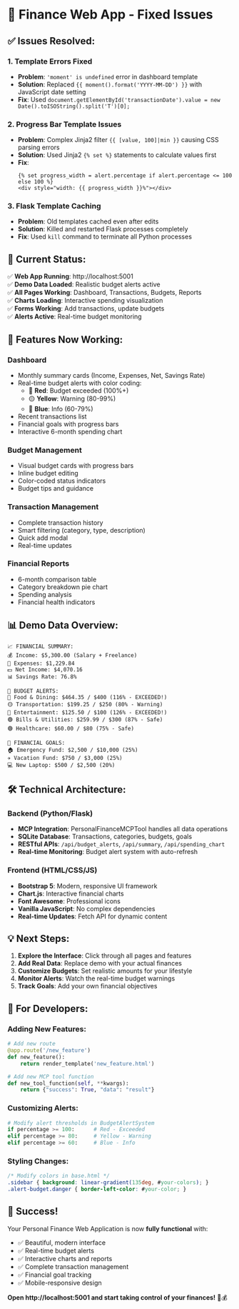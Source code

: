 # 🔧 Finance Web App - Fixed Issues

## ✅ **Issues Resolved:**

### 1. **Template Errors Fixed**
- **Problem**: `'moment' is undefined` error in dashboard template
- **Solution**: Replaced `{{ moment().format('YYYY-MM-DD') }}` with JavaScript date setting
- **Fix**: Used `document.getElementById('transactionDate').value = new Date().toISOString().split('T')[0];`

### 2. **Progress Bar Template Issues**
- **Problem**: Complex Jinja2 filter `{{ [value, 100]|min }}` causing CSS parsing errors
- **Solution**: Used Jinja2 `{% set %}` statements to calculate values first
- **Fix**: 
  ```jinja2
  {% set progress_width = alert.percentage if alert.percentage <= 100 else 100 %}
  <div style="width: {{ progress_width }}%"></div>
  ```

### 3. **Flask Template Caching**
- **Problem**: Old templates cached even after edits
- **Solution**: Killed and restarted Flask processes completely
- **Fix**: Used `kill` command to terminate all Python processes

## 🚀 **Current Status:**

✅ **Web App Running**: http://localhost:5001  
✅ **Demo Data Loaded**: Realistic budget alerts active  
✅ **All Pages Working**: Dashboard, Transactions, Budgets, Reports  
✅ **Charts Loading**: Interactive spending visualization  
✅ **Forms Working**: Add transactions, update budgets  
✅ **Alerts Active**: Real-time budget monitoring  

## 🎯 **Features Now Working:**

### **Dashboard**
- Monthly summary cards (Income, Expenses, Net, Savings Rate)
- Real-time budget alerts with color coding:
  - 🔴 **Red**: Budget exceeded (100%+)
  - 🟡 **Yellow**: Warning (80-99%)
  - 🔵 **Blue**: Info (60-79%)
- Recent transactions list
- Financial goals with progress bars
- Interactive 6-month spending chart

### **Budget Management**
- Visual budget cards with progress bars
- Inline budget editing
- Color-coded status indicators
- Budget tips and guidance

### **Transaction Management**
- Complete transaction history
- Smart filtering (category, type, description)
- Quick add modal
- Real-time updates

### **Financial Reports**
- 6-month comparison table
- Category breakdown pie chart
- Spending analysis
- Financial health indicators

## 📊 **Demo Data Overview:**

```
📈 FINANCIAL SUMMARY:
💰 Income: $5,300.00 (Salary + Freelance)
💸 Expenses: $1,229.84
💵 Net Income: $4,070.16
📊 Savings Rate: 76.8%

🚨 BUDGET ALERTS:
🔴 Food & Dining: $464.35 / $400 (116% - EXCEEDED!)
🟡 Transportation: $199.25 / $250 (80% - Warning)
🔴 Entertainment: $125.50 / $100 (126% - EXCEEDED!)
🟢 Bills & Utilities: $259.99 / $300 (87% - Safe)
🟢 Healthcare: $60.00 / $80 (75% - Safe)

🎯 FINANCIAL GOALS:
🏠 Emergency Fund: $2,500 / $10,000 (25%)
✈️ Vacation Fund: $750 / $3,000 (25%)
💻 New Laptop: $500 / $2,500 (20%)
```

## 🛠️ **Technical Architecture:**

### **Backend (Python/Flask)**
- **MCP Integration**: PersonalFinanceMCPTool handles all data operations
- **SQLite Database**: Transactions, categories, budgets, goals
- **RESTful APIs**: `/api/budget_alerts`, `/api/summary`, `/api/spending_chart`
- **Real-time Monitoring**: Budget alert system with auto-refresh

### **Frontend (HTML/CSS/JS)**
- **Bootstrap 5**: Modern, responsive UI framework
- **Chart.js**: Interactive financial charts
- **Font Awesome**: Professional icons
- **Vanilla JavaScript**: No complex dependencies
- **Real-time Updates**: Fetch API for dynamic content

## 💡 **Next Steps:**

1. **Explore the Interface**: Click through all pages and features
2. **Add Real Data**: Replace demo with your actual finances
3. **Customize Budgets**: Set realistic amounts for your lifestyle
4. **Monitor Alerts**: Watch the real-time budget warnings
5. **Track Goals**: Add your own financial objectives

## 🔧 **For Developers:**

### **Adding New Features:**
```python
# Add new route
@app.route('/new_feature')
def new_feature():
    return render_template('new_feature.html')

# Add new MCP tool function
def new_tool_function(self, **kwargs):
    return {"success": True, "data": "result"}
```

### **Customizing Alerts:**
```python
# Modify alert thresholds in BudgetAlertSystem
if percentage >= 100:      # Red - Exceeded
elif percentage >= 80:     # Yellow - Warning
elif percentage >= 60:     # Blue - Info
```

### **Styling Changes:**
```css
/* Modify colors in base.html */
.sidebar { background: linear-gradient(135deg, #your-colors); }
.alert-budget.danger { border-left-color: #your-color; }
```

## 🎉 **Success!**

Your Personal Finance Web Application is now **fully functional** with:
- ✅ Beautiful, modern interface
- ✅ Real-time budget alerts
- ✅ Interactive charts and reports
- ✅ Complete transaction management
- ✅ Financial goal tracking
- ✅ Mobile-responsive design

**Open http://localhost:5001 and start taking control of your finances!** 💪💰
